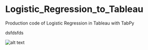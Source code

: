 # Logistic_Regression_to_Tableau
Production code of Logistic Regression in Tableau with TabPy


dsfdsfds

![alt text](https://static.wixstatic.com/media/7467c1_04a5ff6c75cf420894e86d1fe62b4fba~mv2.jpg)
